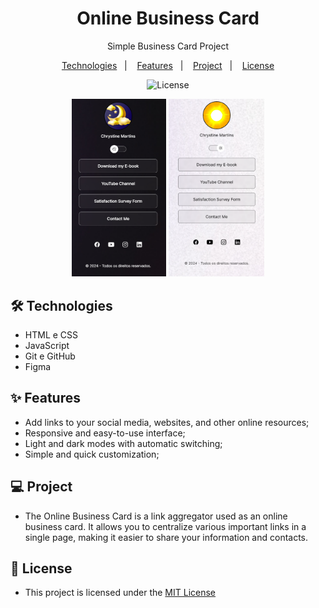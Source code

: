 
<h1 align="center"> Online Business Card </h1> 

<p align="center">Simple Business Card Project</p>

<p align="center">  
  <a href="#-technologies">Technologies</a>&nbsp;&nbsp;&nbsp;|&nbsp;&nbsp;&nbsp;
  <a href="#-features">Features</a>&nbsp;&nbsp;&nbsp;|&nbsp;&nbsp;&nbsp;
  <a href="#-project">Project</a>&nbsp;&nbsp;&nbsp;|&nbsp;&nbsp;&nbsp;
  <a href="#-license">License</a>  
</p>

<p align="center">
  <img alt="License" src="https://img.shields.io/static/v1?label=license&message=MIT&color=c920c9&labelColor=000000">
</p>

<p align="center">
  <img alt="projeto Online Business Card" src=".github/project-dark-mode.png" width="30%">

  <img alt="projeto Online Business Card" src=".github/project-light-mode.png" width="30.4%">
</p>


## 🛠 Technologies

- HTML e CSS
- JavaScript
- Git e GitHub
- Figma


## ✨ Features

- Add links to your social media, websites, and other online resources;
- Responsive and easy-to-use interface;
- Light and dark modes with automatic switching;
- Simple and quick customization;

## 💻 Project

- The Online Business Card is a link aggregator used as an online business card. It allows you to centralize various important links in a single page, making it easier to share your information and contacts.

## 📜 License

* This project is licensed under the [MIT License](https://choosealicense.com/licenses/mit/)

